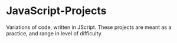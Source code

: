 # JavaScript-Projects
Variations of code, written in JScript.
These projects are meant as a practice, and range in level of difficulty.
